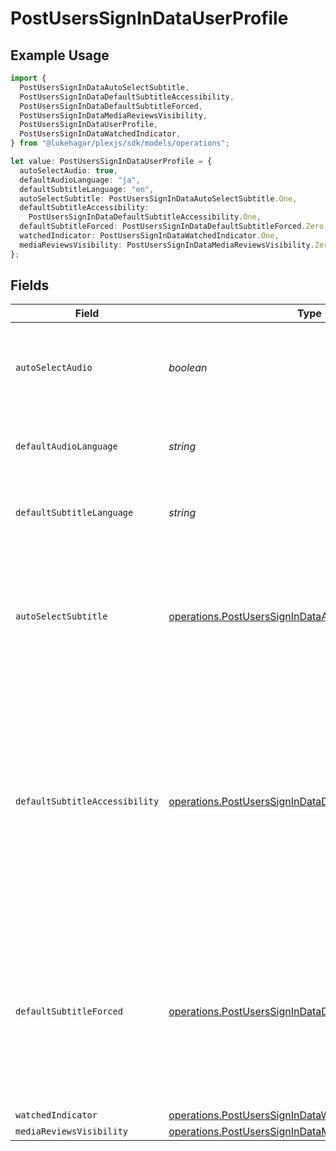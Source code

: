 # PostUsersSignInDataUserProfile

## Example Usage

```typescript
import {
  PostUsersSignInDataAutoSelectSubtitle,
  PostUsersSignInDataDefaultSubtitleAccessibility,
  PostUsersSignInDataDefaultSubtitleForced,
  PostUsersSignInDataMediaReviewsVisibility,
  PostUsersSignInDataUserProfile,
  PostUsersSignInDataWatchedIndicator,
} from "@lukehagar/plexjs/sdk/models/operations";

let value: PostUsersSignInDataUserProfile = {
  autoSelectAudio: true,
  defaultAudioLanguage: "ja",
  defaultSubtitleLanguage: "en",
  autoSelectSubtitle: PostUsersSignInDataAutoSelectSubtitle.One,
  defaultSubtitleAccessibility:
    PostUsersSignInDataDefaultSubtitleAccessibility.One,
  defaultSubtitleForced: PostUsersSignInDataDefaultSubtitleForced.Zero,
  watchedIndicator: PostUsersSignInDataWatchedIndicator.One,
  mediaReviewsVisibility: PostUsersSignInDataMediaReviewsVisibility.Zero,
};
```

## Fields

| Field                                                                                                                                                                                     | Type                                                                                                                                                                                      | Required                                                                                                                                                                                  | Description                                                                                                                                                                               | Example                                                                                                                                                                                   |
| ----------------------------------------------------------------------------------------------------------------------------------------------------------------------------------------- | ----------------------------------------------------------------------------------------------------------------------------------------------------------------------------------------- | ----------------------------------------------------------------------------------------------------------------------------------------------------------------------------------------- | ----------------------------------------------------------------------------------------------------------------------------------------------------------------------------------------- | ----------------------------------------------------------------------------------------------------------------------------------------------------------------------------------------- |
| `autoSelectAudio`                                                                                                                                                                         | *boolean*                                                                                                                                                                                 | :heavy_minus_sign:                                                                                                                                                                        | If the account has automatically select audio and subtitle tracks enabled                                                                                                                 | true                                                                                                                                                                                      |
| `defaultAudioLanguage`                                                                                                                                                                    | *string*                                                                                                                                                                                  | :heavy_check_mark:                                                                                                                                                                        | The preferred audio language for the account                                                                                                                                              | ja                                                                                                                                                                                        |
| `defaultSubtitleLanguage`                                                                                                                                                                 | *string*                                                                                                                                                                                  | :heavy_check_mark:                                                                                                                                                                        | The preferred subtitle language for the account                                                                                                                                           | en                                                                                                                                                                                        |
| `autoSelectSubtitle`                                                                                                                                                                      | [operations.PostUsersSignInDataAutoSelectSubtitle](../../../sdk/models/operations/postuserssignindataautoselectsubtitle.md)                                                               | :heavy_minus_sign:                                                                                                                                                                        | The auto-select subtitle mode (0 = Manually selected, 1 = Shown with foreign audio, 2 = Always enabled)                                                                                   | 1                                                                                                                                                                                         |
| `defaultSubtitleAccessibility`                                                                                                                                                            | [operations.PostUsersSignInDataDefaultSubtitleAccessibility](../../../sdk/models/operations/postuserssignindatadefaultsubtitleaccessibility.md)                                           | :heavy_minus_sign:                                                                                                                                                                        | The subtitles for the deaf or hard-of-hearing (SDH) searches mode (0 = Prefer non-SDH subtitles, 1 = Prefer SDH subtitles, 2 = Only show SDH subtitles, 3 = Only shown non-SDH subtitles) | 1                                                                                                                                                                                         |
| `defaultSubtitleForced`                                                                                                                                                                   | [operations.PostUsersSignInDataDefaultSubtitleForced](../../../sdk/models/operations/postuserssignindatadefaultsubtitleforced.md)                                                         | :heavy_minus_sign:                                                                                                                                                                        | The forced subtitles searches mode (0 = Prefer non-forced subtitles, 1 = Prefer forced subtitles, 2 = Only show forced subtitles, 3 = Only show non-forced subtitles)                     | 0                                                                                                                                                                                         |
| `watchedIndicator`                                                                                                                                                                        | [operations.PostUsersSignInDataWatchedIndicator](../../../sdk/models/operations/postuserssignindatawatchedindicator.md)                                                                   | :heavy_minus_sign:                                                                                                                                                                        | N/A                                                                                                                                                                                       | 1                                                                                                                                                                                         |
| `mediaReviewsVisibility`                                                                                                                                                                  | [operations.PostUsersSignInDataMediaReviewsVisibility](../../../sdk/models/operations/postuserssignindatamediareviewsvisibility.md)                                                       | :heavy_minus_sign:                                                                                                                                                                        | N/A                                                                                                                                                                                       | 0                                                                                                                                                                                         |